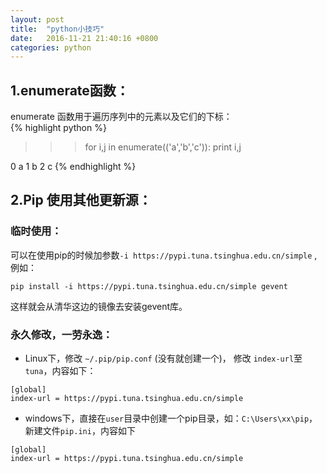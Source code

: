 ```yaml
---
layout: post
title:  "python小技巧"
date:   2016-11-21 21:40:16 +0800
categories: python
---
```

## 1.enumerate函数：
enumerate 函数用于遍历序列中的元素以及它们的下标：  
{% highlight python %}
>>> for i,j in enumerate(('a','b','c')):
        print i,j
         
0 a
1 b
2 c 
{% endhighlight %}
## 2.Pip 使用其他更新源：
### 临时使用：  
可以在使用pip的时候加参数`-i https://pypi.tuna.tsinghua.edu.cn/simple` ,例如：  
```
pip install -i https://pypi.tuna.tsinghua.edu.cn/simple gevent
```
这样就会从清华这边的镜像去安装gevent库。  
### 永久修改，一劳永逸：  
* Linux下，修改 `~/.pip/pip.conf` (没有就创建一个)， 修改 `index-url`至`tuna`，内容如下：  
```
[global]
index-url = https://pypi.tuna.tsinghua.edu.cn/simple
```
* windows下，直接在`user`目录中创建一个pip目录，如：`C:\Users\xx\pip`，新建文件`pip.ini`，内容如下  
```
[global]
index-url = https://pypi.tuna.tsinghua.edu.cn/simple
```
